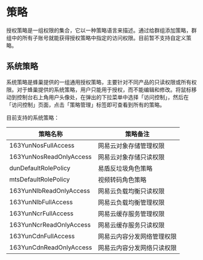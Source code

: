 # 策略

授权策略是一组权限的集合，它以一种策略语言来描述。通过给群组添加策略，群组中的所有子账号就能获得授权策略中指定的访问权限。目前暂不支持自定义策略。

## 系统策略

系统策略是蜂巢提供的一组通用授权策略，主要针对不同产品的只读权限或所有权限。对于蜂巢提供的系统策略，用户只能用于授权，而不能编辑和修改。将鼠标移动到控制台右上角用户头像处，在弹出的下拉菜单中选择「访问控制」，然后在「访问控制」页面，点击「策略管理」标签即可查看到所有的策略。

目前支持的系统策略：

|         策略名称        |          策略备注          |
|-------------------------|----------------------------|
| 163YunNosFullAccess     | 网易云对象存储管理权限     |
| 163YunNosReadOnlyAccess | 网易云对象存储只读权限     |
| dunDefaultRolePolicy    | 易盾反垃圾角色策略         |
| mtsDefaultRolePolicy    | 视频转码角色策略           |
| 163YunNlbReadOnlyAccess | 网易云负载均衡只读权限     |
| 163YunNlbFullAccess     | 网易云负载均衡管理权限     |
| 163YunNcrFullAccess     | 网易云缓存服务管理权限     |
| 163YunNcrReadOnlyAccess | 网易云缓存服务只读权限     |
| 163YunCdnFullAccess     | 网易云内容分发网络管理权限 |
| 163YunCdnReadOnlyAccess | 网易云内容分发网络只读权限 |